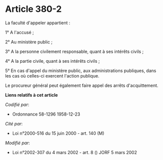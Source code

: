 # Article 380-2

La faculté d'appeler appartient :

1° A l'accusé ;

2° Au ministère public ;

3° A la personne civilement responsable, quant à ses intérêts civils ;

4° A la partie civile, quant à ses intérêts civils ;

5° En cas d'appel du ministère public, aux administrations publiques, dans les cas où celles-ci exercent l'action publique.

Le procureur général peut également faire appel des arrêts d'acquittement.

**Liens relatifs à cet article**

_Codifié par_:

  - Ordonnance 58-1296 1958-12-23

_Cité par_:

  - Loi n°2000-516 du 15 juin 2000 - art. 140 (M)

_Modifié par_:

  - Loi n°2002-307 du 4 mars 2002 - art. 8 () JORF 5 mars 2002
